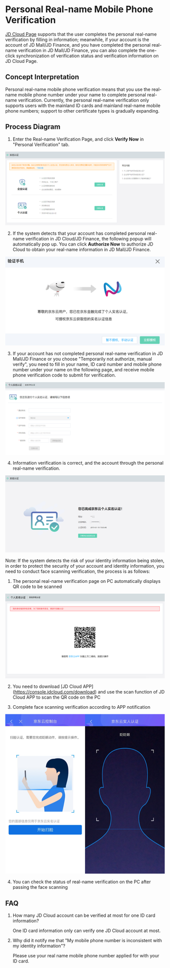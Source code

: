 # Personal Real-name Mobile Phone Verification
[JD Cloud Page](https://realname.jdcloud.com/account/verify) supports that the user completes the personal real-name verification by filling in information; meanwhile, if your account is the account of JD Mall/JD Finance, and you have completed the personal real-name verification in JD Mall/JD Finance, you can also complete the one-click synchronization of verification status and verification information on JD Cloud Page.
## Concept Interpretation
Personal real-name mobile phone verification means that you use the real-name mobile phone number under your name to complete personal real-name verification. Currently, the personal real-name verification only supports users with the mainland ID cards and mainland real-name mobile phone numbers; support to other certificate types is gradually expanding.

## Process Diagram
1. Enter the Real-name Verification Page, and click **Verify Now** in "Personal Verification" tab.

![](../../../image/User/personal/%E9%A6%96%E9%A1%B5.png)

2. If the system detects that your account has completed personal real-name verification in JD Cloud/JD Finance, the following popup will automatically pop up. You can click **Authorize Now** to authorize JD Cloud to obtain your real-name information in JD Mall/JD Finance.

![](../../../image/User/personal/%E7%AB%8B%E5%8D%B3%E6%8E%88%E6%9D%83.png)

3. If your account has not completed personal real-name verification in JD Mall/JD Finance or you choose "Temporarily not authorize, manual verify", you need to fill in your name, ID card number and mobile phone number under your name on the following page, and receive mobile phone verification code to submit for verification.

![](../../../image/User/personal/%E5%A1%AB%E5%86%991.png)

4. Information verification is correct, and the account through the personal real-name verification.

![](../../../image/User/personal/%E8%AE%A4%E8%AF%81%E6%88%90%E5%8A%9F.png)

Note: If the system detects the risk of your identity information being stolen, in order to protect the security of your account and identity information, you need to conduct face scanning verification, the process is as follows:


1. The personal real-name verification page on PC automatically displays QR code to be scanned

![](../../../image/User/personal/%E4%BA%8C%E7%BB%B4%E7%A0%8111.jpg)

2. You need to download [JD Cloud APP] (https://console.jdcloud.com/download) and use the scan function of JD Cloud APP to scan the QR code on the PC

3. Complete face scanning verification according to APP notification

![](../../../image/User/personal/%E6%89%AB%E8%84%B8.jpg)

4. You can check the status of real-name verification on the PC after passing the face scanning


## FAQ

1. How many JD Cloud account can be verified at most for one ID card information?

   One ID card information only can verify one JD Cloud account at most.

2. Why did it notify me that "My mobile phone number is inconsistent with my identity information"?

   Please use your real name mobile phone number applied for with your ID card.
